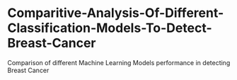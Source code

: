 # Comparitive-Analysis-Of-Different-Classification-Models-To-Detect-Breast-Cancer
Comparison of different Machine Learning Models performance in detecting Breast Cancer
